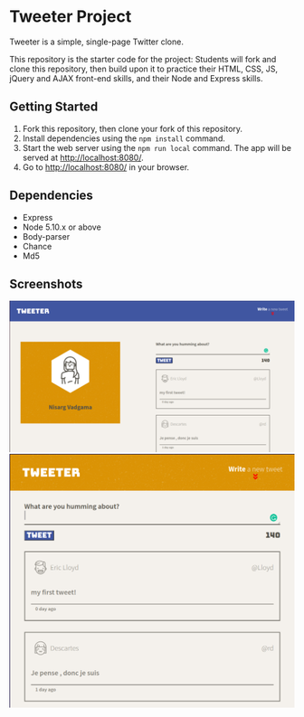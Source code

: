 # Tweeter Project

Tweeter is a simple, single-page Twitter clone.

This repository is the starter code for the project: Students will fork and clone this repository, then build upon it to practice their HTML, CSS, JS, jQuery and AJAX front-end skills, and their Node and Express skills.

## Getting Started

1. Fork this repository, then clone your fork of this repository.
2. Install dependencies using the `npm install` command.
3. Start the web server using the `npm run local` command. The app will be served at <http://localhost:8080/>.
4. Go to <http://localhost:8080/> in your browser.

## Dependencies

- Express
- Node 5.10.x or above
- Body-parser
- Chance
- Md5

## Screenshots

!["Screenshot of Desktop version"](https://github.com/ngunner15/tweeter/blob/master/docs/desktop_screen.png?raw=true)
!["Screenshot of Mobile version"](https://github.com/ngunner15/tweeter/blob/master/docs/mobile_screen.png?raw=true)